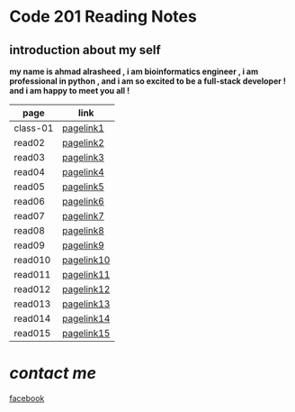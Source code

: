 # Code 201 Reading Notes

## introduction about my self
 **my name is ahmad alrasheed , i am bioinformatics engineer , i am professional in python , and i am so excited to be a full-stack developer ! and i am happy to meet you all !**

| page        | link                      |
| ----------- | -----------               |
| class-01    | [pagelink1](class-01.md)  |
| read02      | [pagelink2]()             |
| read03      | [pagelink3]()             |
| read04      | [pagelink4]()             |
| read05      | [pagelink5]()             |
| read06      | [pagelink6]()             |
| read07      | [pagelink7]()             |
| read08      | [pagelink8]()             |
| read09      |  [pagelink9]()            |
| read010     | [pagelink10]()            |
| read011     | [pagelink11]()            |
| read012     | [pagelink12]()            |
| read013     | [pagelink13]()            |
| read014     | [pagelink14]()            |
| read015     | [pagelink15]()            |


# ***contact me***



[facebook](https://www.facebook.com)

